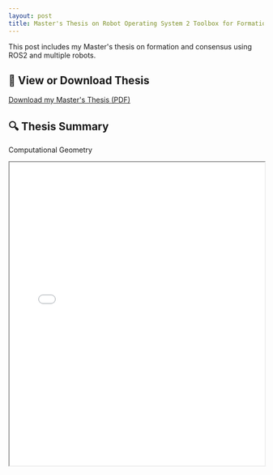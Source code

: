 ```yaml
---
layout: post
title: Master's Thesis on Robot Operating System 2 Toolbox for Formation and Consensus Using Multiple Robots
---
```


This post includes my Master's thesis on formation and consensus using ROS2 and multiple robots.

## 📄 View or Download Thesis

[Download my Master's Thesis (PDF)](/Thesis.pdf)

## 🔍 Thesis Summary

Computational Geometry

<iframe src="/assets/files/masters-thesis.pdf" width="100%" height="600px">
  This browser does not support PDFs. Please download the PDF to view it:
  <a href="/assets/files/masters-thesis.pdf">Download PDF</a>.
</iframe>
